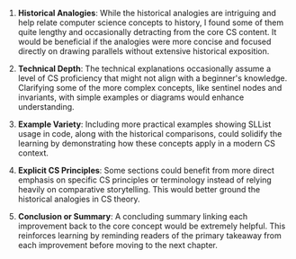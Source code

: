 1. **Historical Analogies**: While the historical analogies are intriguing and help relate computer science concepts to history, I found some of them quite lengthy and occasionally detracting from the core CS content. It would be beneficial if the analogies were more concise and focused directly on drawing parallels without extensive historical exposition.

2. **Technical Depth**: The technical explanations occasionally assume a level of CS proficiency that might not align with a beginner's knowledge. Clarifying some of the more complex concepts, like sentinel nodes and invariants, with simple examples or diagrams would enhance understanding.

3. **Example Variety**: Including more practical examples showing SLList usage in code, along with the historical comparisons, could solidify the learning by demonstrating how these concepts apply in a modern CS context.

4. **Explicit CS Principles**: Some sections could benefit from more direct emphasis on specific CS principles or terminology instead of relying heavily on comparative storytelling. This would better ground the historical analogies in CS theory.

5. **Conclusion or Summary**: A concluding summary linking each improvement back to the core concept would be extremely helpful. This reinforces learning by reminding readers of the primary takeaway from each improvement before moving to the next chapter.